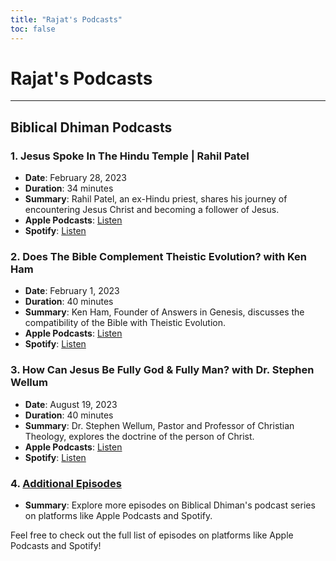 ```yaml
---
title: "Rajat's Podcasts"
toc: false
---
```

# **Rajat's Podcasts**
---

## Biblical Dhiman Podcasts

### 1. Jesus Spoke In The Hindu Temple | Rahil Patel
- **Date**: February 28, 2023
- **Duration**: 34 minutes
- **Summary**: Rahil Patel, an ex-Hindu priest, shares his journey of encountering Jesus Christ and becoming a follower of Jesus.
- **Apple Podcasts**: [Listen](https://open.spotify.com/show/2Ov2HrUlLcQWERnJifyJhs?si=e52c97143ff74a80&nd=1)
- **Spotify**: [Listen](https://open.spotify.com/show/2Ov2HrUlLcQWERnJifyJhs?si=e52c97143ff74a80&nd=1)

### 2. Does The Bible Complement Theistic Evolution? with Ken Ham
- **Date**: February 1, 2023
- **Duration**: 40 minutes
- **Summary**: Ken Ham, Founder of Answers in Genesis, discusses the compatibility of the Bible with Theistic Evolution.
- **Apple Podcasts**: [Listen](https://open.spotify.com/show/2Ov2HrUlLcQWERnJifyJhs?si=e52c97143ff74a80&nd=1)
- **Spotify**: [Listen](https://open.spotify.com/show/2Ov2HrUlLcQWERnJifyJhs?si=e52c97143ff74a80&nd=1)

### 3. How Can Jesus Be Fully God & Fully Man? with Dr. Stephen Wellum
- **Date**: August 19, 2023
- **Duration**: 40 minutes
- **Summary**: Dr. Stephen Wellum, Pastor and Professor of Christian Theology, explores the doctrine of the person of Christ.
- **Apple Podcasts**: [Listen](https://open.spotify.com/show/2Ov2HrUlLcQWERnJifyJhs?si=e52c97143ff74a80&nd=1)
- **Spotify**: [Listen](https://open.spotify.com/show/2Ov2HrUlLcQWERnJifyJhs?si=e52c97143ff74a80&nd=1)

### 4. [Additional Episodes](https://open.spotify.com/show/2Ov2HrUlLcQWERnJifyJhs?si=e52c97143ff74a80&nd=1)
- **Summary**: Explore more episodes on Biblical Dhiman's podcast series on platforms like Apple Podcasts and Spotify.

Feel free to check out the full list of episodes on platforms like Apple Podcasts and Spotify!

